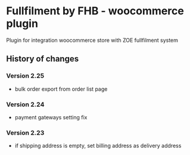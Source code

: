 # Fullfilment by FHB - woocommerce plugin
Plugin for integration woocommerce store with ZOE fullfilment system

## History of changes

### Version 2.25
- bulk order export from order list page

### Version 2.24
- payment gateways setting fix

### Version 2.23
- if shipping address is empty, set billing address as delivery address